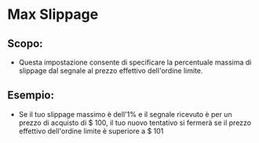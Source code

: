 # **Max Slippage**

## Scopo: 

- Questa impostazione consente di specificare la percentuale massima di slippage dal segnale al prezzo effettivo dell'ordine limite.

## Esempio:

- Se il tuo slippage massimo è dell'1% e il segnale ricevuto è per un prezzo di acquisto di $ 100, il tuo nuovo tentativo si fermerà se il prezzo effettivo dell'ordine limite è superiore a $ 101

